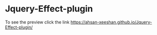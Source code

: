 # Jquery-Effect-plugin
To see the preview click the link https://ahsan-xeeshan.github.io/Jquery-Effect-plugin/
